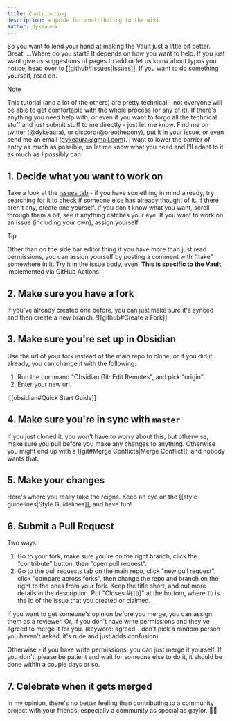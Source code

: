 ```yaml
---
title: Contributing
description: a guide for contributing to the wiki
author: dykeaura
---
```


So you want to lend your hand at making the Vault just a little bit better. Great! ...Where do you start? It depends on how you want to help. If you just want give us suggestions of pages to add or let us know about typos you notice, head over to [[github#Issues|Issues]]. If you want to do something yourself, read on.

> [!note] 
> This tutorial (and a lot of the others) are pretty technical - not everyone will be able to get comfortable with the whole process (or any of it). If there's anything you need help with, or even if you want to forgo all the technical stuff and just submit stuff to me directly - just let me know. Find me on twitter (@dykeaura), or discord(@oreothepony), put it in your issue, or even send me an email (dykeaura@gmail.com). I want to lower the barrier of entry as much as possible, so let me know what you need and I'll adapt to it as much as I possibly can.

## 1. Decide what you want to work on

Take a look at the [issues tab](https://github.com/hairpinfiles/hairpinfiles/issues) - if you have something in mind already, try searching for it to check if someone else has already thought of it. If there aren't any, create one yourself. If you don't know what you want, scroll through them a bit, see if anything catches your eye. If you want to work on an issue (including your own), assign yourself.

> [!tip] 
> Other than on the side bar editor thing if you have more than just read permissions, you can assign yourself by posting a comment with ".take" somewhere in it. Try it in the issue body, even. **This is specific to the Vault**, implemented via GitHub Actions.

## 2. Make sure you have a fork

If you've already created one before, you can just make sure it's synced and then create a new branch.
![[github#Create a Fork]]

## 3. Make sure you're set up in Obsidian

Use the url of your fork instead of the main repo to clone, or if you did it already, you can change it with the following:

1. Run the command "Obsidian Git: Edit Remotes", and pick "origin".
2. Enter your new url.

![[obsidian#Quick Start Guide]]

## 4. Make sure you're in sync with `master`

If you just cloned it, you won't have to worry about this, but otherwise, make sure you pull before you make any changes to anything. Otherwise you might end up with a [[git#Merge Conflicts|Merge Conflict]], and nobody wants that.

## 5. Make your changes

Here's where you really take the reigns. Keep an eye on the [[style-guidelines|Style Guidelines]], and have fun!

## 6. Submit a Pull Request

Two ways:

1. Go to your fork, make sure you're on the right branch, click the "contribute" button, then "open pull request".
2. Go to the pull requests tab on the main repo, click "new pull request", click "compare across forks", then change the repo and branch on the right to the ones from your fork.
   Keep the title short, and put more details in the description. Put "Closes #{`ID`}" at the bottom, where `ID` is the id of the issue that you created or claimed.

If you want to get someone's opinion before you merge, you can assign them as a reviewer. Or, if you don't have write permissions and they've agreed to merge it for you. (keyword: agreed - don't pick a random person you haven't asked, it's rude and just adds confusion)

Otherwise - if you have write permissions, you can just merge it yourself. If you don't, please be patient and wait for someone else to do it, it should be done within a couple days or so.

## 7. Celebrate when it gets merged

In my opinion, there's no better feeling than contributing to a community project with your friends, especially a community as special as gaylor. 🥳🎉
